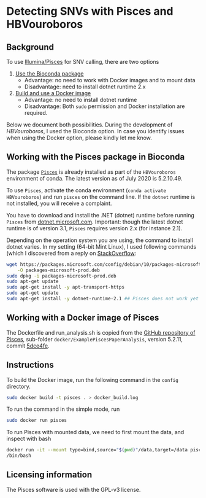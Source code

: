 Detecting SNVs with Pisces and HBVouroboros
=====

## Background

To use [Illumina/Pisces](https://github.com/Illumina/Pisces/) for SNV calling, there are two options

1. [Use the Bioconda package](#working-with-the-pisces-package-in-bioconda)
   * Advantage: no need to work with Docker images and to mount data
   * Disadvantage: need to install dotnet runtime 2.x
1. [Build and use a Docker image](#working-with-a-docker-image-of-pisces)
   * Advantage: no need to install dotnet runtime
   * Disadvantage: Both `sudo` permission and Docker installation are required.

Below we document both possibilities. During the development of *HBVouroboros*,
I used the Bioconda option. In case you identify issues when using the Docker
option, please kindly let me know.

## Working with the Pisces package in Bioconda

The package [`Pisces`](https://anaconda.org/bioconda/pisces) is already
installed as part of the `HBVouroboros` environment of conda. The latest version
as of July 2020 is 5.2.10.49.

To use `Pisces`, activate the conda environment (`conda activate HBVouroboros`)
and run `pisces` on the command line. If the `dotnet` runtime is not installed,
you will receive a complaint.

You have to download and install the .NET (dotnet) runtime before running
`Pisces` from [dotnet.microsoft.com](https://dotnet.microsoft.com/download).
Important: though the latest dotnet runtime is of version 3.1, `Pisces` requires
version 2.x (for instance 2.1).

Depending on the operation system you are using, the command to install dotnet
varies. In my setting (64-bit Mint Linux), I used following commands (which I
discovered from a reply on
[StackOverflow](https://stackoverflow.com/questions/52737293/install-dotnet-core-on-linux-mint-19):

```bash
wget https://packages.microsoft.com/config/debian/10/packages-microsoft-prod.deb \
    -O packages-microsoft-prod.deb
sudo dpkg -i packages-microsoft-prod.deb
sudo apt-get update
sudo apt-get install -y apt-transport-https
sudo apt-get update
sudo apt-get install -y dotnet-runtime-2.1 ## Pisces does not work yet with 3.1
```

## Working with a Docker image of Pisces

The Dockerfile and run_analysis.sh is copied from the [GitHub repository of
Pisces](https://github.com/Illumina/Pisces/tree/master/docker/ExamplePiscesPaperAnalysis),
sub-folder `docker/ExamplePiscesPaperAnalysis`, version 5.2.11, commit
[5dce4fe](https://github.com/Illumina/Pisces/commit/5dce4fe7d1dc4603ca35affe258cbce14cf4ae1c).

## Instructions

To build the Docker image, run the following command in the `config` directory.

```bash
sudo docker build -t pisces . > docker_build.log
```

To run the command in the simple mode, run

```bash
sudo docker run pisces
```

To run Pisces with mounted data, we need to first mount the data, and inspect
with bash

```bash
docker run -it --mount type=bind,source="$(pwd)"/data,target=/data pisces
/bin/bash
```

## Licensing information

The Pisces software is used with the GPL-v3 license.
